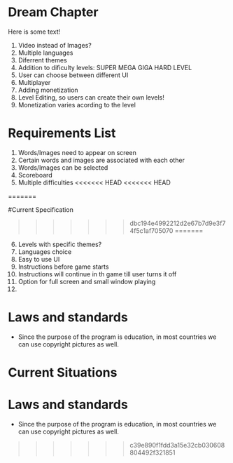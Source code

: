 # Dream Chapter
Here is some text!
1. Video instead of Images?
2. Multiple languages
3. Diferrent themes
4. Addition to dificulty levels: SUPER MEGA GIGA HARD LEVEL
5. User can choose between different UI
6. Multiplayer
7. Adding monetization
8. Level Editing, so users can create their own levels! 
9. Monetization varies acording to the level 

# Requirements List
1. Words/Images need to appear on screen
2. Certain words and images are associated with each other
3. Words/Images can be selected
4. Scoreboard 
5. Multiple difficulties
<<<<<<< HEAD
<<<<<<< HEAD

=======

#Current Specification 
>>>>>>> dbc194e4992212d2e67b7d9e3f74f5c1af705070
=======
6. Levels with specific themes?
7. Languages choice
8. Easy to use UI
9. Instructions before game starts
10. Instructions will continue in th game till user turns it off
11. Option for full screen and small window playing
12. 

# Laws and standards
- Since the purpose of the program is education, in most countries we can use copyright pictures as well.
# Current Situations  


# Laws and standards
- Since the purpose of the program is education, in most countries we can use copyright pictures as well.
>>>>>>> c39e890f1fdd3a15e32cb030608804492f321851
